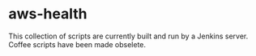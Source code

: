 # aws-health
This collection of scripts are currently built and run by a Jenkins server.
Coffee scripts have been made obselete.
